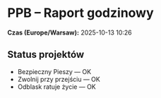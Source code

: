 # PPB – Raport godzinowy
**Czas (Europe/Warsaw):** 2025-10-13 10:26

## Status projektów
- Bezpieczny Pieszy — OK
- Zwolnij przy przejściu — OK
- Odblask ratuje życie — OK


